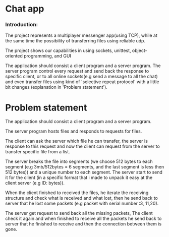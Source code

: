 # Chat app

### Introduction:
The project represents a multiplayer messenger app(using TCP), while at the same time the possibility of transferring files using reliable udp.

The project shows our capabilities in using sockets, unittest, object-oriented programming, and GUI

The application should consist a client program and a server program. The server program control every request and send back the response to specific client, or to all online sockets(e.g send a message to all the chat) and even transfer files using kind of 'selective repeat protocol' with a little bit changes (explanation in 'Problem statement').


# Problem statement

 The application should consist a client program and a server program. 
 
 The server program hosts files and responds to requests for files.
 
 The client can ask the server which file he can transfer, the server is response to this request and now the client can request from the server to transfer specific file from a  list.
 
 The server breaks the file into segments (we choose 512 bytes to each segment (e.g 3mb/512bytes = 6 segments, and the last segment is less then 512 bytes)) and a unique number to each segment.
 The server start to send it for the client (in a specific format that i made to unpack it easy at the client server (e.g ID: bytes)). 
 
 When the client finished to received the files, he iterate   the receiving structure and check what is received and what lost, then he send back to server that he lost some packets (e.g packet with serial number :3, 11,20).
 
 The server get request to send back all the missing packets,
 The client check it again and when finished to receive all the packets he send back to server that he finished to receive and then the connection between them is gone.
